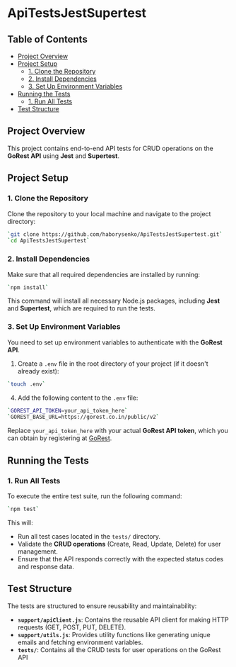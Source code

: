 # ApiTestsJestSupertest
## Table of Contents
- [Project Overview](#project-overview)
- [Project Setup](#project-setup)
  - [1. Clone the Repository](#1-clone-the-reposiory)
  - [2. Install Dependencies](#2-install-dependencies)
  - [3. Set Up Environment Variables](#3-set-up-environment-variables)
- [Running the Tests](#running-the-tests)
  - [1. Run All Tests](#1-run-all-tests)
- [Test Structure](#test-structure)

## Project Overview
This project contains end-to-end API tests for CRUD operations on the **GoRest API** using **Jest** and **Supertest**.

## Project Setup
### 1. Clone the Repository

Clone the repository to your local machine and navigate to the project directory:
```bash  
`git clone https://github.com/haborysenko/ApiTestsJestSupertest.git`  
`cd ApiTestsJestSupertest`
```

### 2. Install Dependencies
Make sure that all required dependencies are installed by running:
```bash  
`npm install`
```

This command will install all necessary Node.js packages, including **Jest** and **Supertest**, which are required to run the tests.

### 3. Set Up Environment Variables
You need to set up environment variables to authenticate with the **GoRest API**.

1. Create a `.env` file in the root directory of your project (if it doesn't already exist):
```bash  
`touch .env`
```

4. Add the following content to the `.env` file:
```bash  
`GOREST_API_TOKEN=your_api_token_here`  
`GOREST_BASE_URL=https://gorest.co.in/public/v2`
```

Replace `your_api_token_here` with your actual **GoRest API token**, which you can obtain by registering at [GoRest](https://gorest.co.in).

## Running the Tests
### 1. Run All Tests
To execute the entire test suite, run the following command:
```bash  
`npm test`
```

This will:
- Run all test cases located in the `tests/` directory.
- Validate the **CRUD operations** (Create, Read, Update, Delete) for user management.
- Ensure that the API responds correctly with the expected status codes and response data.

## Test Structure
The tests are structured to ensure reusability and maintainability:

- **`support/apiClient.js`**: Contains the reusable API client for making HTTP requests (GET, POST, PUT, DELETE).
- **`support/utils.js`**: Provides utility functions like generating unique emails and fetching environment variables.
- **`tests/`**: Contains all the CRUD tests for user operations on the GoRest API
